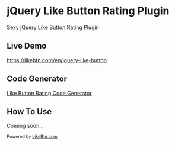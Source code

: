 # jQuery Like Button Rating Plugin
Sexy jQuery Like Button Rating Plugin

## Live Demo
<a href="https://likebtn.com/en/jquery-like-button" title="jQuery Like Button Rating Plugin">https://likebtn.com/en/jquery-like-button</a>

## Code Generator

[Like Button Rating Code Generator](https://likebtn.com/en/like-button-generator)

## How To Use 

Coming soon...


<small>Powered by <a href="https://likebtn.com" title="Like Button Rating for Website">LikeBtn.com</a></small>